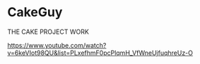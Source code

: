 # CakeGuy
THE CAKE PROJECT WORK

https://www.youtube.com/watch?v=6keVIot98QU&list=PLxefhmF0pcPlqmH_VfWneUjfuqhreUz-O
